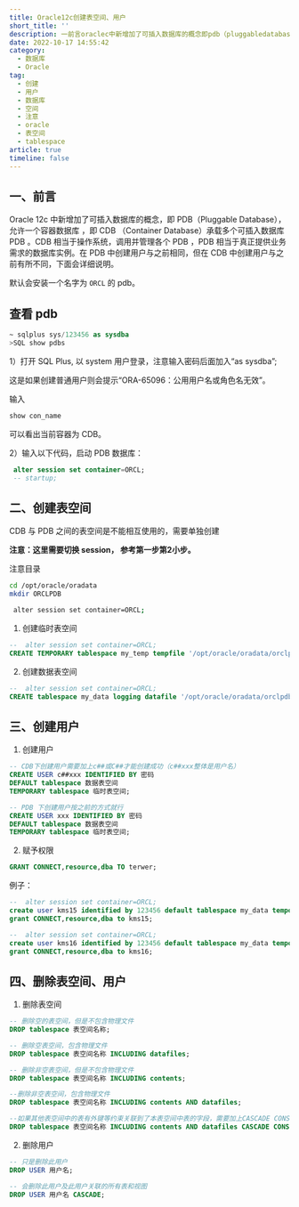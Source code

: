 ```yaml
---
title: Oracle12c创建表空间、用户
short_title: ''
description: 一前言oraclec中新增加了可插入数据库的概念即pdb（pluggabledatabase）允许一个容器数据库即cdb（containerdatabase）承载多个可插入数据库pdb。cdb相当于操作系统调用并管理各个pdbpdb相当于真正提供业务需求的数据库实例。在pdb中创建用户与之前相同但在cdb中创建用户与之前有所不同下面会详细说明。默认会安装一个名字为orcl​的pdb。查看pdb~sqlplussysassysdbasqlshowpdbs）打开sqlplus以system用户登录注意输入密码
date: 2022-10-17 14:55:42
category:
  - 数据库
  - Oracle
tag:
  - 创建
  - 用户
  - 数据库
  - 空间
  - 注意
  - oracle
  - 表空间
  - tablespace
article: true
timeline: false
---
```

## 一、前言

Oracle 12c 中新增加了可插入数据库的概念，即 PDB（Pluggable Database），允许一个容器数据库 ，即 CDB （Container Database）承载多个可插入数据库 PDB 。CDB 相当于操作系统，调用并管理各个 PDB ，PDB 相当于真正提供业务需求的数据库实例。在 PDB 中创建用户与之前相同，但在 CDB 中创建用户与之前有所不同，下面会详细说明。

默认会安装一个名字为 `ORCL`​ 的 pdb。

## 查看 pdb

```sql
~ sqlplus sys/123456 as sysdba
>SQL show pdbs
```

1）打开 SQL Plus, 以 system 用户登录，注意输入密码后面加入“as sysdba”;

这是如果创建普通用户则会提示“ORA-65096：公用用户名或角色名无效”。

输入

```sql
show con_name
```

可以看出当前容器为 CDB。

2）输入以下代码，启动 PDB 数据库：

```sql
 alter session set container=ORCL; 
 -- startup;
```

## 二、创建表空间

CDB 与 PDB 之间的表空间是不能相互使用的，需要单独创建

**注意：这里需要切换 session， 参考第一步第2小步。**

注意目录

```bash
cd /opt/oracle/oradata
mkdir ORCLPDB
```

```bash
 alter session set container=ORCL; 
```

1. 创建临时表空间

```sql
--  alter session set container=ORCL; 
CREATE TEMPORARY tablespace my_temp tempfile '/opt/oracle/oradata/orclpdb/my_temp.dbf' SIZE 50m autoextend ON NEXT 50m maxsize 20480m extent management LOCAL;
```

2. 创建数据表空间

```sql
--  alter session set container=ORCL; 
CREATE tablespace my_data logging datafile '/opt/oracle/oradata/orclpdb/my_data.dbf' SIZE 50m autoextend ON NEXT 50m maxsize 20480m extent management LOCAL;
```

## 三、创建用户

1. 创建用户

```sql
-- CDB下创建用户需要加上c##或C##才能创建成功（c##xxx整体是用户名）
CREATE USER c##xxx IDENTIFIED BY 密码
DEFAULT tablespace 数据表空间
TEMPORARY tablespace 临时表空间;
```

```sql
-- PDB 下创建用户按之前的方式就行
CREATE USER xxx IDENTIFIED BY 密码
DEFAULT tablespace 数据表空间
TEMPORARY tablespace 临时表空间;
```

2. 赋予权限

```sql
GRANT CONNECT,resource,dba TO terwer;
```

例子：

```sql
--  alter session set container=ORCL; 
create user kms15 identified by 123456 default tablespace my_data temporary tablespace my_temp; 
grant CONNECT,resource,dba to kms15;

--  alter session set container=ORCL; 
create user kms16 identified by 123456 default tablespace my_data temporary tablespace my_temp;
grant CONNECT,resource,dba to kms16;
```

## 四、删除表空间、用户

1. 删除表空间<br />

```sql
-- 删除空的表空间，但是不包含物理文件
DROP tablespace 表空间名称;

-- 删除空表空间，包含物理文件
DROP tablespace 表空间名称 INCLUDING datafiles;

-- 删除非空表空间，但是不包含物理文件
DROP tablespace 表空间名称 INCLUDING contents;

--删除非空表空间，包含物理文件
DROP tablespace 表空间名称 INCLUDING contents AND datafiles;

--如果其他表空间中的表有外键等约束关联到了本表空间中表的字段，需要加上CASCADE CONSTRAINTS
DROP tablespace 表空间名称 INCLUDING contents AND datafiles CASCADE CONSTRAINTS;
```

2. 删除用户

```sql
-- 只是删除此用户
DROP USER 用户名;

-- 会删除此用户及此用户关联的所有表和视图
DROP USER 用户名 CASCADE;
```